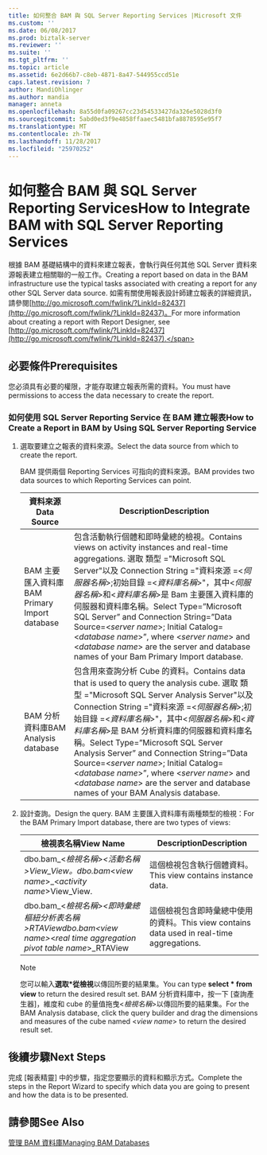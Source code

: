 ```yaml
---
title: 如何整合 BAM 與 SQL Server Reporting Services |Microsoft 文件
ms.custom: ''
ms.date: 06/08/2017
ms.prod: biztalk-server
ms.reviewer: ''
ms.suite: ''
ms.tgt_pltfrm: ''
ms.topic: article
ms.assetid: 6e2d66b7-c8eb-4871-8a47-544955ccd51e
caps.latest.revision: 7
author: MandiOhlinger
ms.author: mandia
manager: anneta
ms.openlocfilehash: 8a55d0fa09267cc23d54533427da326e5028d3f0
ms.sourcegitcommit: 5abd0ed3f9e4858ffaaec5481bfa8878595e95f7
ms.translationtype: MT
ms.contentlocale: zh-TW
ms.lasthandoff: 11/28/2017
ms.locfileid: "25970252"
---
```

# <a name="how-to-integrate-bam-with-sql-server-reporting-services"></a><span data-ttu-id="ecbef-102">如何整合 BAM 與 SQL Server Reporting Services</span><span class="sxs-lookup"><span data-stu-id="ecbef-102">How to Integrate BAM with SQL Server Reporting Services</span></span>
<span data-ttu-id="ecbef-103">根據 BAM 基礎結構中的資料來建立報表，會執行與任何其他 SQL Server 資料來源報表建立相關聯的一般工作。</span><span class="sxs-lookup"><span data-stu-id="ecbef-103">Creating a report based on data in the BAM infrastructure use the typical tasks associated with creating a report for any other SQL Server data source.</span></span> <span data-ttu-id="ecbef-104">如需有關使用報表設計師建立報表的詳細資訊，請參閱[http://go.microsoft.com/fwlink/?LinkId=82437](http://go.microsoft.com/fwlink/?LinkId=82437)。</span><span class="sxs-lookup"><span data-stu-id="ecbef-104">For more information about creating a report with Report Designer, see [http://go.microsoft.com/fwlink/?LinkId=82437](http://go.microsoft.com/fwlink/?LinkId=82437).</span></span>  
  
## <a name="prerequisites"></a><span data-ttu-id="ecbef-105">必要條件</span><span class="sxs-lookup"><span data-stu-id="ecbef-105">Prerequisites</span></span>  
 <span data-ttu-id="ecbef-106">您必須具有必要的權限，才能存取建立報表所需的資料。</span><span class="sxs-lookup"><span data-stu-id="ecbef-106">You must have permissions to access the data necessary to create the report.</span></span>  
  
### <a name="how-to-create-a-report-in-bam-by-using-sql-server-reporting-service"></a><span data-ttu-id="ecbef-107">如何使用 SQL Server Reporting Service 在 BAM 建立報表</span><span class="sxs-lookup"><span data-stu-id="ecbef-107">How to Create a Report in BAM by Using SQL Server Reporting Service</span></span>  
  
1.  <span data-ttu-id="ecbef-108">選取要建立之報表的資料來源。</span><span class="sxs-lookup"><span data-stu-id="ecbef-108">Select the data source from which to create the report.</span></span>  
  
     <span data-ttu-id="ecbef-109">BAM 提供兩個 Reporting Services 可指向的資料來源。</span><span class="sxs-lookup"><span data-stu-id="ecbef-109">BAM provides two data sources to which Reporting Services can point.</span></span>  
  
    |<span data-ttu-id="ecbef-110">資料來源</span><span class="sxs-lookup"><span data-stu-id="ecbef-110">Data Source</span></span>|<span data-ttu-id="ecbef-111">Description</span><span class="sxs-lookup"><span data-stu-id="ecbef-111">Description</span></span>|  
    |-----------------|-----------------|  
    |<span data-ttu-id="ecbef-112">BAM 主要匯入資料庫</span><span class="sxs-lookup"><span data-stu-id="ecbef-112">BAM Primary Import database</span></span>|<span data-ttu-id="ecbef-113">包含活動執行個體和即時彙總的檢視。</span><span class="sxs-lookup"><span data-stu-id="ecbef-113">Contains views on activity instances and real-time aggregations.</span></span> <span data-ttu-id="ecbef-114">選取 類型 ="Microsoft SQL Server"以及 Connection String ="資料來源 =\<*伺服器名稱*\>;初始目錄 =\<*資料庫名稱*\>"，其中\<*伺服器名稱*\>和\<*資料庫名稱*\>是 Bam 主要匯入資料庫的伺服器和資料庫名稱。</span><span class="sxs-lookup"><span data-stu-id="ecbef-114">Select Type=”Microsoft SQL Server” and Connection String=”Data Source=\<*server name*\>; Initial Catalog=\<*database name*\>”, where \<*server name*\> and \<*database name*\> are the server and database names of your Bam Primary Import database.</span></span>|  
    |<span data-ttu-id="ecbef-115">BAM 分析資料庫</span><span class="sxs-lookup"><span data-stu-id="ecbef-115">BAM Analysis database</span></span>|<span data-ttu-id="ecbef-116">包含用來查詢分析 Cube 的資料。</span><span class="sxs-lookup"><span data-stu-id="ecbef-116">Contains data that is used to query the analysis cube.</span></span> <span data-ttu-id="ecbef-117">選取 類型 ="Microsoft SQL Server Analysis Server"以及 Connection String ="資料來源 =\<*伺服器名稱*\>;初始目錄 =\<*資料庫名稱*\>"，其中\<*伺服器名稱*\>和\<*資料庫名稱*\>是 BAM 分析資料庫的伺服器和資料庫名稱。</span><span class="sxs-lookup"><span data-stu-id="ecbef-117">Select Type=”Microsoft SQL Server Analysis Server” and Connection String=”Data Source=\<*server name*\>; Initial Catalog=\<*database name*\>”, where \<*server name*\> and \<*database name*\> are the server and database names of your BAM Analysis database.</span></span>|  
  
2.  <span data-ttu-id="ecbef-118">設計查詢。</span><span class="sxs-lookup"><span data-stu-id="ecbef-118">Design the query.</span></span> <span data-ttu-id="ecbef-119">BAM 主要匯入資料庫有兩種類型的檢視：</span><span class="sxs-lookup"><span data-stu-id="ecbef-119">For the BAM Primary Import database, there are two types of views:</span></span>  
  
    |<span data-ttu-id="ecbef-120">檢視表名稱</span><span class="sxs-lookup"><span data-stu-id="ecbef-120">View Name</span></span>|<span data-ttu-id="ecbef-121">Description</span><span class="sxs-lookup"><span data-stu-id="ecbef-121">Description</span></span>|  
    |---------------|-----------------|  
    |<span data-ttu-id="ecbef-122">dbo.bam_\<*檢視名稱*\>_\<*活動名稱*\>View_View。</span><span class="sxs-lookup"><span data-stu-id="ecbef-122">dbo.bam_\<*view name*\>_\<*activity name*\>View_View.</span></span>|<span data-ttu-id="ecbef-123">這個檢視包含執行個體資料。</span><span class="sxs-lookup"><span data-stu-id="ecbef-123">This view contains instance data.</span></span>|  
    |<span data-ttu-id="ecbef-124">dbo.bam_\<*檢視名稱*\>_\<*即時彙總樞紐分析表名稱*\>_RTAView</span><span class="sxs-lookup"><span data-stu-id="ecbef-124">dbo.bam_\<*view name*\>_\<*real time aggregation pivot table name*\>_RTAView</span></span>|<span data-ttu-id="ecbef-125">這個檢視包含即時彙總中使用的資料。</span><span class="sxs-lookup"><span data-stu-id="ecbef-125">This view contains data used in real-time aggregations.</span></span>|  
  
    > [!NOTE]
    >  <span data-ttu-id="ecbef-126">您可以輸入**選取\*從檢視**以傳回所要的結果集。</span><span class="sxs-lookup"><span data-stu-id="ecbef-126">You can type **select \* from view** to return the desired result set.</span></span> <span data-ttu-id="ecbef-127">BAM 分析資料庫中，按一下 [查詢產生器]，維度和 cube 的量值拖曳\<*檢視名稱*\>以傳回所要的結果集。</span><span class="sxs-lookup"><span data-stu-id="ecbef-127">For the BAM Analysis database, click the query builder and drag the dimensions and measures of the cube named \<*view name*\> to return the desired result set.</span></span>  
  
## <a name="next-steps"></a><span data-ttu-id="ecbef-128">後續步驟</span><span class="sxs-lookup"><span data-stu-id="ecbef-128">Next Steps</span></span>  
 <span data-ttu-id="ecbef-129">完成 [報表精靈] 中的步驟，指定您要顯示的資料和顯示方式。</span><span class="sxs-lookup"><span data-stu-id="ecbef-129">Complete the steps in the Report Wizard to specify which data you are going to present and how the data is to be presented.</span></span>  
  
## <a name="see-also"></a><span data-ttu-id="ecbef-130">請參閱</span><span class="sxs-lookup"><span data-stu-id="ecbef-130">See Also</span></span>  
 [<span data-ttu-id="ecbef-131">管理 BAM 資料庫</span><span class="sxs-lookup"><span data-stu-id="ecbef-131">Managing BAM Databases</span></span>](../core/managing-bam-databases.md)